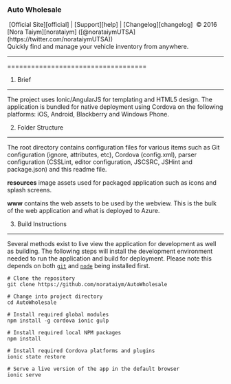 <h3>Auto Wholesale</h3>
&nbsp;[Official Site][official] | [Support][help] | [Changelog][changelog]
&nbsp;&copy; 2016 [Nora Taiym][norataiym] ([@norataiymUTSA](https://twitter.com/norataiymUTSA))
<br>
Quickly find and manage your vehicle inventory from anywhere.

---

[official]: https://github.com/norataiym/AutoWholesale
[help]: https://github.com/norataiym/AutoWholesale/issues
[changelog]: https://github.com/norataiym/AutoWholesale/releases
[norataiym]: https://twitter.com/ntaiymutsa


===================================

1) Brief
------------------------------------------

The project uses Ionic/AngularJS for templating and HTML5 design. The application is bundled for native deployment using Cordova on the following platforms: iOS, Android, Blackberry and Windows Phone.

2) Folder Structure
------------------------------------------

The root directory contains configuration files for various items such as Git configuration (ignore, attributes, etc), Cordova (config.xml), parser configuration (CSSLint, editor configuration, JSCSRC, JSHint and package.json) and this readme file.

**resources** image assets used for packaged application such as icons and splash screens.

**www** contains the web assets to be used by the webview. This is the bulk of the web application and what is deployed to Azure.

3) Build Instructions
------------------------------------------

Several methods exist to live view the application for development as well as building. The following steps will install the development environment needed to run the application and build for deployment. Please note this depends on both [`git`](https://git-scm.com/book/en/v2/Getting-Started-Installing-Git) and [`node`](https://nodejs.org/en/download/) being installed first.

```
# Clone the repository
git clone https://github.com/norataiym/AutoWholesale

# Change into project directory
cd AutoWholesale

# Install required global modules
npm install -g cordova ionic gulp

# Install required local NPM packages
npm install

# Install required Cordova platforms and plugins
ionic state restore

# Serve a live version of the app in the default browser
ionic serve
```
